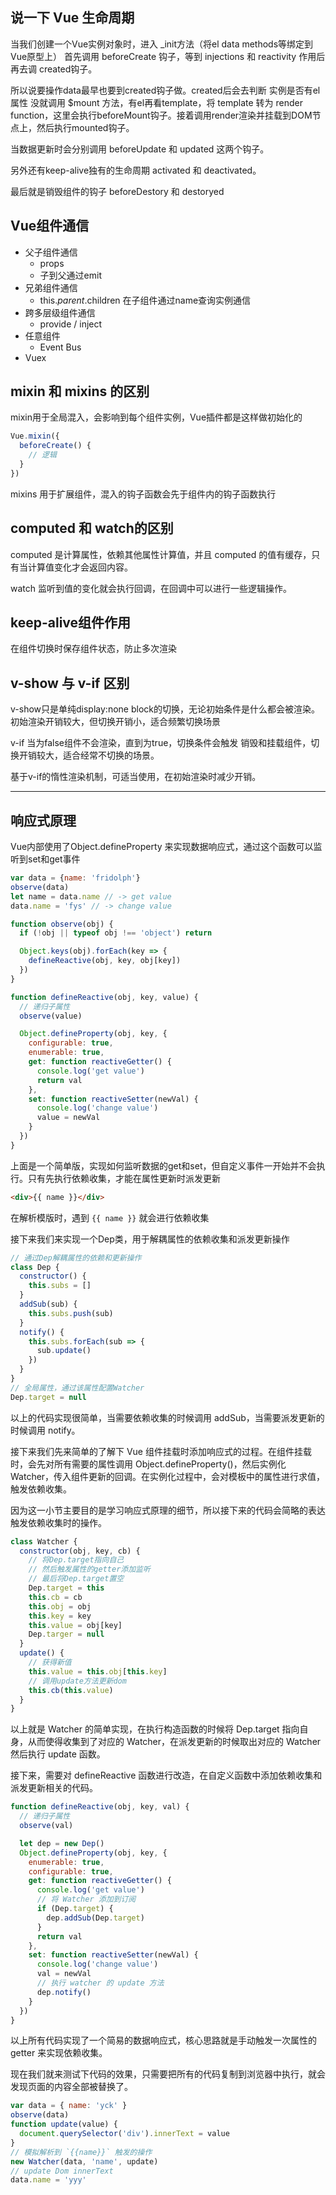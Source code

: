 ## 说一下 Vue 生命周期

当我们创建一个Vue实例对象时，进入 _init方法（将el data methods等绑定到Vue原型上） 首先调用 beforeCreate 钩子，等到 injections 和 reactivity 作用后再去调 created钩子。

所以说要操作data最早也要到created钩子做。created后会去判断 实例是否有el属性 没就调用 $mount 方法，有el再看template，将 template 转为 render function，这里会执行beforeMount钩子。接着调用render渲染并挂载到DOM节点上，然后执行mounted钩子。

当数据更新时会分别调用 beforeUpdate 和 updated 这两个钩子。

另外还有keep-alive独有的生命周期 activated 和 deactivated。

最后就是销毁组件的钩子 beforeDestory 和 destoryed

## Vue组件通信

- 父子组件通信
  - props
  - 子到父通过emit
- 兄弟组件通信
  - this.$parent.$children 在子组件通过name查询实例通信
- 跨多层级组件通信
  - provide / inject
- 任意组件
  - Event Bus
- Vuex

##  mixin 和 mixins 的区别

mixin用于全局混入，会影响到每个组件实例，Vue插件都是这样做初始化的

```js
Vue.mixin({
  beforeCreate() {
    // 逻辑
  }
})
```

mixins 用于扩展组件，混入的钩子函数会先于组件内的钩子函数执行

## computed 和 watch的区别

computed 是计算属性，依赖其他属性计算值，并且 computed 的值有缓存，只有当计算值变化才会返回内容。

watch 监听到值的变化就会执行回调，在回调中可以进行一些逻辑操作。

## keep-alive组件作用

在组件切换时保存组件状态，防止多次渲染

## v-show 与 v-if 区别

v-show只是单纯display:none block的切换，无论初始条件是什么都会被渲染。初始渲染开销较大，但切换开销小，适合频繁切换场景

v-if 当为false组件不会渲染，直到为true，切换条件会触发 销毁和挂载组件，切换开销较大，适合经常不切换的场景。

基于v-if的惰性渲染机制，可适当使用，在初始渲染时减少开销。

---

## 响应式原理

Vue内部使用了Object.defineProperty 来实现数据响应式，通过这个函数可以监听到set和get事件

```js
var data = {name: 'fridolph'}
observe(data)
let name = data.name // -> get value
data.name = 'fys' // -> change value

function observe(obj) {
  if (!obj || typeof obj !== 'object') return

  Object.keys(obj).forEach(key => {
    defineReactive(obj, key, obj[key])
  })
}

function defineReactive(obj, key, value) {
  // 递归子属性
  observe(value)

  Object.defineProperty(obj, key, {
    configurable: true,
    enumerable: true,
    get: function reactiveGetter() {
      console.log('get value')
      return val
    },
    set: function reactiveSetter(newVal) {
      console.log('change value')
      value = newVal
    }
  })
}
```

上面是一个简单版，实现如何监听数据的get和set，但自定义事件一开始并不会执行。只有先执行依赖收集，才能在属性更新时派发更新

```html
<div>{{ name }}</div>
```

在解析模版时，遇到 `{{ name }}` 就会进行依赖收集

接下来我们来实现一个Dep类，用于解耦属性的依赖收集和派发更新操作

```js
// 通过Dep解耦属性的依赖和更新操作
class Dep {
  constructor() {
    this.subs = []
  }
  addSub(sub) {
    this.subs.push(sub)
  }
  notify() {
    this.subs.forEach(sub => {
      sub.update()
    })
  }
}
// 全局属性，通过该属性配置Watcher
Dep.target = null
```

以上的代码实现很简单，当需要依赖收集的时候调用 addSub，当需要派发更新的时候调用 notify。

接下来我们先来简单的了解下 Vue 组件挂载时添加响应式的过程。在组件挂载时，会先对所有需要的属性调用 Object.defineProperty()，然后实例化 Watcher，传入组件更新的回调。在实例化过程中，会对模板中的属性进行求值，触发依赖收集。

因为这一小节主要目的是学习响应式原理的细节，所以接下来的代码会简略的表达触发依赖收集时的操作。

```js
class Watcher {
  constructor(obj, key, cb) {
    // 将Dep.target指向自己
    // 然后触发属性的getter添加监听
    // 最后将Dep.target置空
    Dep.target = this
    this.cb = cb
    this.obj = obj
    this.key = key
    this.value = obj[key]
    Dep.targer = null
  }
  update() {
    // 获得新值
    this.value = this.obj[this.key]
    // 调用update方法更新dom
    this.cb(this.value)
  }
}
```

以上就是 Watcher 的简单实现，在执行构造函数的时候将 Dep.target 指向自身，从而使得收集到了对应的 Watcher，在派发更新的时候取出对应的 Watcher 然后执行 update 函数。

接下来，需要对 defineReactive 函数进行改造，在自定义函数中添加依赖收集和派发更新相关的代码。

```js
function defineReactive(obj, key, val) {
  // 递归子属性
  observe(val)

  let dep = new Dep()
  Object.defineProperty(obj, key, {
    enumerable: true,
    configurable: true,
    get: function reactiveGetter() {
      console.log('get value')
      // 将 Watcher 添加到订阅
      if (Dep.target) {
        dep.addSub(Dep.target)
      }
      return val
    },
    set: function reactiveSetter(newVal) {
      console.log('change value')
      val = newVal
      // 执行 watcher 的 update 方法
      dep.notify()
    }
  })
}
```

以上所有代码实现了一个简易的数据响应式，核心思路就是手动触发一次属性的 getter 来实现依赖收集。

现在我们就来测试下代码的效果，只需要把所有的代码复制到浏览器中执行，就会发现页面的内容全部被替换了。

```js
var data = { name: 'yck' }
observe(data)
function update(value) {
  document.querySelector('div').innerText = value
}
// 模拟解析到 `{{name}}` 触发的操作
new Watcher(data, 'name', update)
// update Dom innerText
data.name = 'yyy'
```

